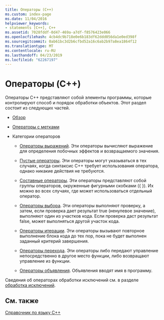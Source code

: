 ```yaml
---
title: Операторы (C++)
ms.custom: index-page
ms.date: 11/04/2016
helpviewer_keywords:
- statements [C++], C++
ms.assetid: 7028fddf-0d47-469a-a7df-f8576423e066
ms.openlocfilehash: 4cb4dc9b718e0e6b183df62ddd056da1e0ed398f
ms.sourcegitcommit: 0ab61bc3d2b6cfbd52a16c6ab2b97a8ea1864f12
ms.translationtype: MT
ms.contentlocale: ru-RU
ms.lasthandoff: 04/23/2019
ms.locfileid: "62267197"
---
```

# <a name="statements-c"></a>Операторы (C++)

Операторы C++ представляют собой элементы программы, которые контролируют способ и порядок обработки объектов. Этот раздел состоит из следующих частей.

- [Обзор](../cpp/overview-of-cpp-statements.md)

- [Операторы с метками](../cpp/labeled-statements.md)

- Категории операторов

   - [Операторы выражений](../cpp/expression-statement.md). Эти операторы вычисляют выражение для определения побочных эффектов и возвращаемого значения.

   - [Пустые операторы](../cpp/null-statement.md). Эти операторы могут указываться в тех случаях, когда синтаксис C++ требует использования оператора, однако никакие действия не требуются.

   - [Составные операторы](../cpp/compound-statements-blocks.md). Эти операторы представляют собой группы операторов, окруженные фигурными скобками ({ }). Их можно во всех случаях, где может использоваться отдельный оператор.

   - [Операторы выбора](../cpp/selection-statements-cpp.md). Эти операторы выполняют проверку, а затем, если проверка дает результат true (ненулевое значение), выполняют один из участков кода. Если проверка даст результат false, может выполняться другой участок кода.

   - [Операторы итерации](../cpp/iteration-statements-cpp.md). Эти операторы вызывают повторное выполнение блока кода до тех пор, пока не будет выполнен заданный критерий завершения.

   - [Операторы перехода](../cpp/jump-statements-cpp.md). Эти операторы либо передают управление непосредственно в другое место функции, либо возвращают управление из функции.

   - [Операторы объявления](declarations-and-definitions-cpp.md). Объявления вводят имя в программу.

Сведения об операторах обработки исключений см. в разделе [обработка исключений](../cpp/exception-handling-in-visual-cpp.md).

## <a name="see-also"></a>См. также

[Справочник по языку C++](../cpp/cpp-language-reference.md)